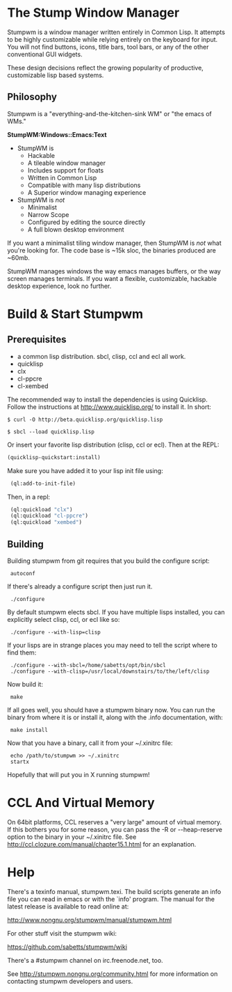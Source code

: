 # The Stump Window Manager

Stumpwm is a window manager written entirely in Common Lisp. It
attempts to be highly customizable while relying entirely on the
keyboard for input. You will not find buttons, icons, title bars, tool
bars, or any of the other conventional GUI widgets.

These design decisions reflect the growing popularity of productive,
customizable lisp based systems.

## Philosophy 

Stumpwm is a "everything-and-the-kitchen-sink WM" or "the emacs of
WMs."

**StumpWM:Windows::Emacs:Text**

* StumpWM is
  * Hackable
  * A tileable window manager
  * Includes support for floats
  * Written in Common Lisp
  * Compatible with many lisp distributions
  * A Superior window managing experience 
* StumpWM is *not*
  * Minimalist
  * Narrow Scope
  * Configured by editing the source directly
  * A full blown desktop environment

If you want a minimalist tiling window manager, then StumpWM is *not*
what you're looking for.  The code base is ~15k sloc, the binaries
produced are ~60mb.  

StumpWM manages windows the way emacs manages buffers, or the way
screen manages terminals. If you want a flexible, customizable,
hackable desktop experience, look no further.

# Build & Start Stumpwm

## Prerequisites

* a common lisp distribution.  sbcl, clisp, ccl and ecl all work.
* quicklisp
* clx
* cl-ppcre
* cl-xembed

The recommended way to install the dependencies is using Quicklisp.
Follow the instructions at http://www.quicklisp.org/ to install it.
In short: 
```
$ curl -O http://beta.quicklisp.org/quicklisp.lisp
```

```
$ sbcl --load quicklisp.lisp
```
Or insert your favorite lisp distribution (clisp, ccl or ecl). 
Then at the REPL:
```lisp
(quicklisp-quickstart:install)
```
Make sure you have added it to your lisp init file using:
```lisp
 (ql:add-to-init-file)
```
Then, in a repl:
```lisp
 (ql:quickload "clx")
 (ql:quickload "cl-ppcre")
 (ql:quickload "xembed")
```
## Building

Building stumpwm from git requires that you build the configure script:
```
 autoconf
```
If there's already a configure script then just run it.
```
 ./configure
```
By default stumpwm elects sbcl.  If you have multiple lisps installed,
you can explicitly select clisp, ccl, or ecl like so:
```
 ./configure --with-lisp=clisp
```
If your lisps are in strange places you may need to tell the script
where to find them:
```
 ./configure --with-sbcl=/home/sabetts/opt/bin/sbcl
 ./configure --with-clisp=/usr/local/downstairs/to/the/left/clisp
```
Now build it:
```
 make
```
If all goes well, you should have a stumpwm binary now.  You can run
the binary from where it is or install it, along with the .info
documentation, with:
```
 make install
```
Now that you have a binary, call it from your ~/.xinitrc file:
```
 echo /path/to/stumpwm >> ~/.xinitrc
 startx
```
Hopefully that will put you in X running stumpwm!

# CCL And Virtual Memory


On 64bit platforms, CCL reserves a "very large" amount of virtual
memory. If this bothers you for some reason, you can pass the -R or
--heap-reserve option to the binary in your ~/.xinitrc file. See
http://ccl.clozure.com/manual/chapter15.1.html for an explanation.

# Help

There's a texinfo manual, stumpwm.texi.  The build scripts generate an
info file you can read in emacs or with the `info' program.  The
manual for the latest release is available to read online at:

http://www.nongnu.org/stumpwm/manual/stumpwm.html

For other stuff visit the stumpwm wiki:

https://github.com/sabetts/stumpwm/wiki

There's a #stumpwm channel on irc.freenode.net, too.

See http://stumpwm.nongnu.org/community.html for more information on
contacting stumpwm developers and users.
